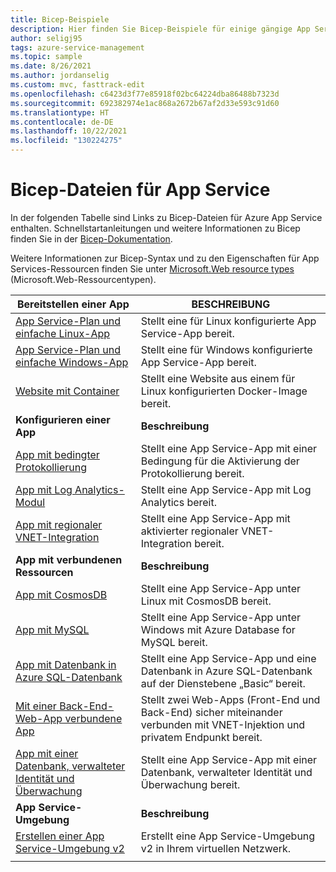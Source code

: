 ```yaml
---
title: Bicep-Beispiele
description: Hier finden Sie Bicep-Beispiele für einige gängige App Service-Szenarien. Hier erfahren Sie, wie Sie Ihre Bereitstellungs- oder Verwaltungsaufgaben für App Service automatisieren.
author: seligj95
tags: azure-service-management
ms.topic: sample
ms.date: 8/26/2021
ms.author: jordanselig
ms.custom: mvc, fasttrack-edit
ms.openlocfilehash: c6423d3f77e85918f02bc64224dba86488b7323d
ms.sourcegitcommit: 692382974e1ac868a2672b67af2d33e593c91d60
ms.translationtype: HT
ms.contentlocale: de-DE
ms.lasthandoff: 10/22/2021
ms.locfileid: "130224275"
---
```

# <a name="bicep-files-for-app-service"></a>Bicep-Dateien für App Service

In der folgenden Tabelle sind Links zu Bicep-Dateien für Azure App Service enthalten. Schnellstartanleitungen und weitere Informationen zu Bicep finden Sie in der [Bicep-Dokumentation](../azure-resource-manager/bicep/index.yml).

Weitere Informationen zur Bicep-Syntax und zu den Eigenschaften für App Services-Ressourcen finden Sie unter [Microsoft.Web resource types](/azure/templates/microsoft.web/allversions) (Microsoft.Web-Ressourcentypen).

| Bereitstellen einer App | BESCHREIBUNG |
|-|-|
| [App Service-Plan und einfache Linux-App](https://github.com/Azure/bicep/tree/main/docs/examples/101/web-app-linux) | Stellt eine für Linux konfigurierte App Service-App bereit. |
| [App Service-Plan und einfache Windows-App](https://github.com/Azure/bicep/tree/main/docs/examples/101/web-app-windows) | Stellt eine für Windows konfigurierte App Service-App bereit. |
| [Website mit Container](https://github.com/Azure/bicep/tree/main/docs/examples/101/website-with-container) | Stellt eine Website aus einem für Linux konfigurierten Docker-Image bereit. |
| **Konfigurieren einer App** | **Beschreibung** |
| [App mit bedingter Protokollierung](https://github.com/Azure/bicep/tree/main/docs/examples/201/web-app-conditional-log)| Stellt eine App Service-App mit einer Bedingung für die Aktivierung der Protokollierung bereit. |
| [App mit Log Analytics-Modul](https://github.com/Azure/bicep/tree/main/docs/examples/201/web-app-loganalytics-mod)| Stellt eine App Service-App mit Log Analytics bereit. |
| [App mit regionaler VNET-Integration](https://github.com/Azure/bicep/tree/main/docs/examples/101/app-service-regional-vnet-integration)| Stellt eine App Service-App mit aktivierter regionaler VNET-Integration bereit. |
|**App mit verbundenen Ressourcen**| **Beschreibung** |
| [App mit CosmosDB](https://github.com/Azure/bicep/tree/main/docs/examples/101/cosmosdb-webapp)| Stellt eine App Service-App unter Linux mit CosmosDB bereit. |
| [App mit MySQL](https://github.com/Azure/bicep/tree/main/docs/examples/101/webapp-managed-mysql)| Stellt eine App Service-App unter Windows mit Azure Database for MySQL bereit. |
| [App mit Datenbank in Azure SQL-Datenbank](https://github.com/Azure/bicep/tree/main/docs/examples/201/web-app-sql-database)| Stellt eine App Service-App und eine Datenbank in Azure SQL-Datenbank auf der Dienstebene „Basic“ bereit. |
| [Mit einer Back-End-Web-App verbundene App](https://github.com/Azure/bicep/tree/main/docs/examples/101/webapp-privateendpoint-vnet-injection)| Stellt zwei Web-Apps (Front-End und Back-End) sicher miteinander verbunden mit VNET-Injektion und privatem Endpunkt bereit. |
| [App mit einer Datenbank, verwalteter Identität und Überwachung](https://github.com/Azure/bicep/tree/main/docs/examples/301/web-app-managed-identity-sql-db)| Stellt eine App Service-App mit einer Datenbank, verwalteter Identität und Überwachung bereit. |
|**App Service-Umgebung**| **Beschreibung** |
| [Erstellen einer App Service-Umgebung v2](https://github.com/Azure/bicep/tree/main/docs/examples/201/web-app-asev2-create) | Erstellt eine App Service-Umgebung v2 in Ihrem virtuellen Netzwerk. |
| | |